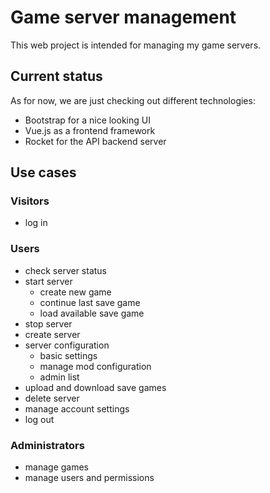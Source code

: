 # Game server management
This web project is intended for managing my game servers.

## Current status
As for now, we are just checking out different technologies:
- Bootstrap for a nice looking UI
- Vue.js as a frontend framework
- Rocket for the API backend server

## Use cases
### Visitors
- log in

### Users
- check server status
- start server
    - create new game
    - continue last save game
    - load available save game
- stop server
- create server
- server configuration
    - basic settings
    - manage mod configuration
    - admin list
- upload and download save games
- delete server
- manage account settings
- log out

### Administrators
- manage games
- manage users and permissions
